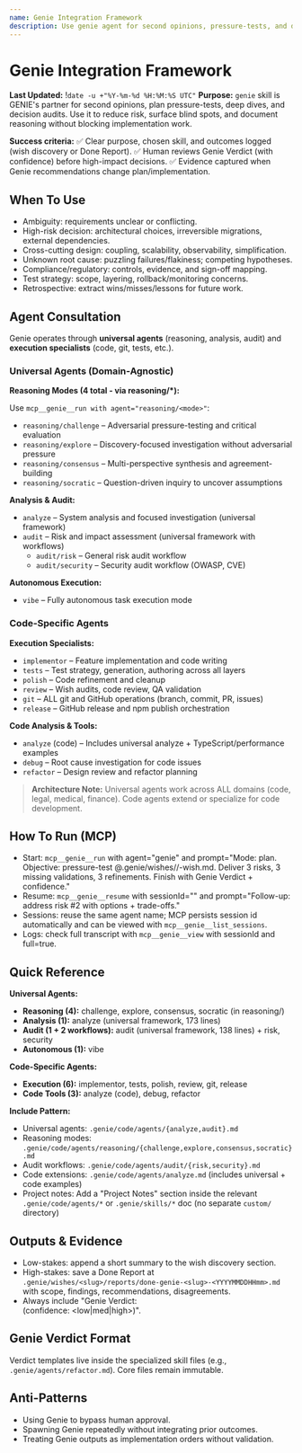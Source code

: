 ```yaml
---
name: Genie Integration Framework
description: Use genie agent for second opinions, pressure-tests, and decision audits
---
```


# Genie Integration Framework

**Last Updated:** !`date -u +"%Y-%m-%d %H:%M:%S UTC"`
**Purpose:** `genie` skill is GENIE's partner for second opinions, plan pressure-tests, deep dives, and decision audits. Use it to reduce risk, surface blind spots, and document reasoning without blocking implementation work.

**Success criteria:**
✅ Clear purpose, chosen skill, and outcomes logged (wish discovery or Done Report).
✅ Human reviews Genie Verdict (with confidence) before high-impact decisions.
✅ Evidence captured when Genie recommendations change plan/implementation.

## When To Use

- Ambiguity: requirements unclear or conflicting.
- High-risk decision: architectural choices, irreversible migrations, external dependencies.
- Cross-cutting design: coupling, scalability, observability, simplification.
- Unknown root cause: puzzling failures/flakiness; competing hypotheses.
- Compliance/regulatory: controls, evidence, and sign-off mapping.
- Test strategy: scope, layering, rollback/monitoring concerns.
- Retrospective: extract wins/misses/lessons for future work.

## Agent Consultation

Genie operates through **universal agents** (reasoning, analysis, audit) and **execution specialists** (code, git, tests, etc.).

### Universal Agents (Domain-Agnostic)

**Reasoning Modes (4 total - via reasoning/*):**

Use `mcp__genie__run with agent="reasoning/<mode>"`:
- `reasoning/challenge` – Adversarial pressure-testing and critical evaluation
- `reasoning/explore` – Discovery-focused investigation without adversarial pressure
- `reasoning/consensus` – Multi-perspective synthesis and agreement-building
- `reasoning/socratic` – Question-driven inquiry to uncover assumptions

**Analysis & Audit:**
- `analyze` – System analysis and focused investigation (universal framework)
- `audit` – Risk and impact assessment (universal framework with workflows)
  - `audit/risk` – General risk audit workflow
  - `audit/security` – Security audit workflow (OWASP, CVE)

**Autonomous Execution:**
- `vibe` – Fully autonomous task execution mode

### Code-Specific Agents

**Execution Specialists:**
- `implementor` – Feature implementation and code writing
- `tests` – Test strategy, generation, authoring across all layers
- `polish` – Code refinement and cleanup
- `review` – Wish audits, code review, QA validation
- `git` – ALL git and GitHub operations (branch, commit, PR, issues)
- `release` – GitHub release and npm publish orchestration

**Code Analysis & Tools:**
- `analyze` (code) – Includes universal analyze + TypeScript/performance examples
- `debug` – Root cause investigation for code issues
- `refactor` – Design review and refactor planning

> **Architecture Note:** Universal agents work across ALL domains (code, legal, medical, finance). Code agents extend or specialize for code development.

## How To Run (MCP)

- Start: `mcp__genie__run` with agent="genie" and prompt="Mode: plan. Objective: pressure-test @.genie/wishes/<slug>/<slug>-wish.md. Deliver 3 risks, 3 missing validations, 3 refinements. Finish with Genie Verdict + confidence."
- Resume: `mcp__genie__resume` with sessionId="<session-id>" and prompt="Follow-up: address risk #2 with options + trade-offs."
- Sessions: reuse the same agent name; MCP persists session id automatically and can be viewed with `mcp__genie__list_sessions`.
- Logs: check full transcript with `mcp__genie__view` with sessionId and full=true.

## Quick Reference

**Universal Agents:**
- **Reasoning (4):** challenge, explore, consensus, socratic (in reasoning/)
- **Analysis (1):** analyze (universal framework, 173 lines)
- **Audit (1 + 2 workflows):** audit (universal framework, 138 lines) + risk, security
- **Autonomous (1):** vibe

**Code-Specific Agents:**
- **Execution (6):** implementor, tests, polish, review, git, release
- **Code Tools (3):** analyze (code), debug, refactor

**Include Pattern:**
- Universal agents: `.genie/code/agents/{analyze,audit}.md`
- Reasoning modes: `.genie/code/agents/reasoning/{challenge,explore,consensus,socratic}.md`
- Audit workflows: `.genie/code/agents/audit/{risk,security}.md`
- Code extensions: `.genie/code/agents/analyze.md` (includes universal + code examples)
- Project notes: Add a "Project Notes" section inside the relevant `.genie/code/agents/*` or `.genie/skills/*` doc (no separate `custom/` directory)

## Outputs & Evidence

- Low-stakes: append a short summary to the wish discovery section.
- High-stakes: save a Done Report at `.genie/wishes/<slug>/reports/done-genie-<slug>-<YYYYMMDDHHmm>.md` with scope, findings, recommendations, disagreements.
- Always include "Genie Verdict: <summary> (confidence: <low|med|high>)".

## Genie Verdict Format

Verdict templates live inside the specialized skill files (e.g., `.genie/agents/refactor.md`). Core files remain immutable.

## Anti-Patterns

- Using Genie to bypass human approval.
- Spawning Genie repeatedly without integrating prior outcomes.
- Treating Genie outputs as implementation orders without validation.
